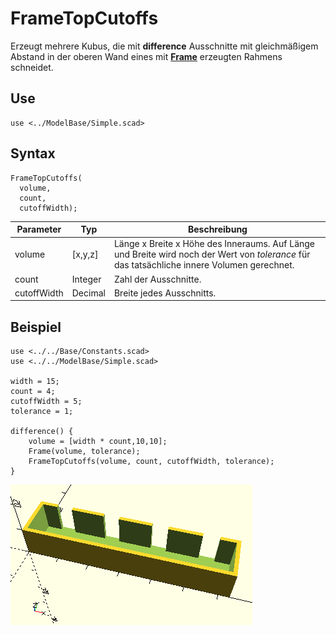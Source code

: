 # FrameTopCutoffs

Erzeugt mehrere Kubus, die mit __difference__ Ausschnitte mit gleichmäßigem Abstand in der oberen Wand eines mit [__Frame__](Frame.md) erzeugten Rahmens schneidet.

## Use
```
use <../ModelBase/Simple.scad>
```

## Syntax
```
FrameTopCutoffs(
  volume, 
  count, 
  cutoffWidth);
```

| Parameter | Typ | Beschreibung |
| ------ | ------ | ------ |
| volume | \[x,y,z] | Länge x Breite x Höhe des Inneraums. Auf Länge und Breite wird noch der Wert von *tolerance* für das tatsächliche innere Volumen gerechnet. |
| count | Integer | Zahl der Ausschnitte. |
| cutoffWidth | Decimal | Breite jedes Ausschnitts. |

## Beispiel
```
use <../../Base/Constants.scad>
use <../../ModelBase/Simple.scad>

width = 15;
count = 4;
cutoffWidth = 5;
tolerance = 1;

difference() {
    volume = [width * count,10,10];
    Frame(volume, tolerance);
    FrameTopCutoffs(volume, count, cutoffWidth, tolerance);
}
```

![FrameTopCutoffs_4](../../images/FrameTopCutoffs_1.png)